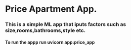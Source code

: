 # Price Apartment App.

### This is a simple ML app that iputs factors such as  size,rooms,bathrooms,style etc.

#### To run the appp run **uvicorn app:price_app**

